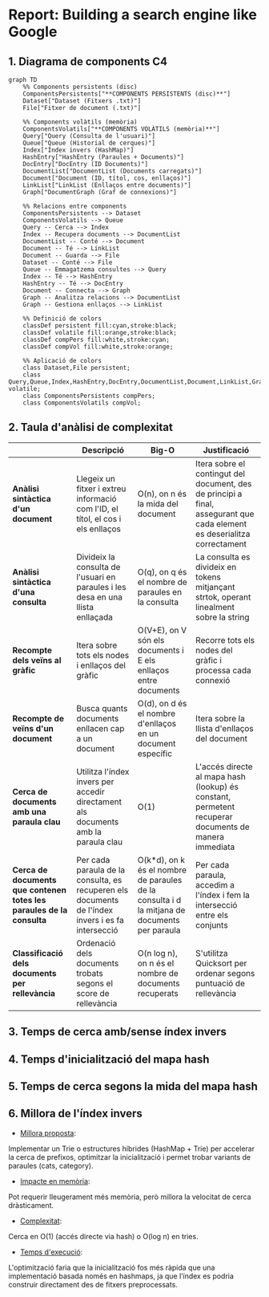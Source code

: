 # Report: Building a search engine like Google

## 1. Diagrama de components C4

```mermaid
graph TD
    %% Components persistents (disc)
    ComponentsPersistents["**COMPONENTS PERSISTENTS (disc)**"]
    Dataset["Dataset (Fitxers .txt)"]
    File["Fitxer de document (.txt)"]
    
    %% Components volàtils (memòria)
    ComponentsVolatils["**COMPONENTS VOLÀTILS (memòria)**"]
    Query["Query (Consulta de l'usuari)"]
    Queue["Queue (Historial de cerques)"]
    Index["Índex invers (HashMap)"]
    HashEntry["HashEntry (Paraules + Documents)"]
    DocEntry["DocEntry (ID Documents)"]
    DocumentList["DocumentList (Documents carregats)"]
    Document["Document (ID, títol, cos, enllaços)"]
    LinkList["LinkList (Enllaços entre documents)"]
    Graph["DocumentGraph (Graf de connexions)"]
    
    %% Relacions entre components
    ComponentsPersistents --> Dataset
    ComponentsVolatils --> Queue
    Query -- Cerca --> Index
    Index -- Recupera documents --> DocumentList
    DocumentList -- Conté --> Document
    Document -- Té --> LinkList
    Document -- Guarda --> File
    Dataset -- Conté --> File
    Queue -- Emmagatzema consultes --> Query
    Index -- Té --> HashEntry
    HashEntry -- Té --> DocEntry
    Document -- Connecta --> Graph
    Graph -- Analitza relacions --> DocumentList
    Graph -- Gestiona enllaços --> LinkList
    
    %% Definició de colors
    classDef persistent fill:cyan,stroke:black;
    classDef volatile fill:orange,stroke:black;
    classDef compPers fill:white,stroke:cyan;
    classDef compVol fill:white,stroke:orange;
    
    %% Aplicació de colors
    class Dataset,File persistent;
    class Query,Queue,Index,HashEntry,DocEntry,DocumentList,Document,LinkList,Graph volatile;
    class ComponentsPersistents compPers;
    class ComponentsVolatils compVol;
```

## 2. Taula d'anàlisi de complexitat

|  | Descripció | Big-O | Justificació |
|--|------------|-------|--------------|
| **Anàlisi sintàctica d'un document** | Llegeix un fitxer i extreu informació com l'ID, el títol, el cos i els enllaços | O(n), on n és la mida del document | Itera sobre el contingut del document, des de principi a final, assegurant que cada element es deserialitza correctament |
| **Anàlisi sintàctica d'una consulta** | Divideix la consulta de l'usuari en paraules i les desa en una llista enllaçada | O(q), on q és el nombre de paraules en la consulta | La consulta es divideix en tokens mitjançant strtok, operant linealment sobre la string |
| **Recompte dels veïns al gràfic** | Itera sobre tots els nodes i enllaços del gràfic | O(V+E), on V són els documents i E els enllaços entre documents | Recorre tots els nodes del gràfic i processa cada connexió |
| **Recompte de veïns d'un document** | Busca quants documents enllacen cap a un document | O(d), on d és el nombre d'enllaços en un document específic | Itera sobre la llista d'enllaços del document |
| **Cerca de documents amb una paraula clau** | Utilitza l'índex invers per accedir directament als documents amb la paraula clau | O(1) | L'accés directe al mapa hash (lookup) és constant, permetent recuperar documents de manera immediata |
| **Cerca de documents que contenen totes les paraules de la consulta** | Per cada paraula de la consulta, es recuperen els documents de l'índex invers i es fa intersecció | O(k*d), on k és el nombre de paraules de la consulta i d la mitjana de documents per paraula | Per cada paraula, accedim a l'índex i fem la intersecció entre els conjunts |
| **Classificació dels documents per rellevància** | Ordenació dels documents trobats segons el score de rellevància | O(n log n), on n és el nombre de documents recuperats | S'utilitza Quicksort per ordenar segons puntuació de rellevància |

## 3. Temps de cerca amb/sense índex invers



## 4. Temps d'inicialització del mapa hash



## 5. Temps de cerca segons la mida del mapa hash



## 6. Millora de l'índex invers

+ <ins> Millora proposta</ins>:

Implementar un Trie o estructures híbrides (HashMap + Trie) per accelerar la cerca de prefixos, optimitzar la inicialització i permet trobar variants de paraules (cats, category).

+ <ins> Impacte en memòria</ins>:

Pot requerir lleugerament més memòria, però millora la velocitat de cerca dràsticament.

+ <ins> Complexitat</ins>:

Cerca en O(1) (accés directe via hash) o O(log n) en tries.

+ <ins> Temps d'execució</ins>:

L'optimització faria que la inicialització fos més ràpida que una implementació basada només en hashmaps, ja que l’índex es podria construir directament des de fitxers preprocessats.